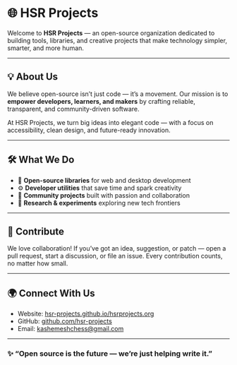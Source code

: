 # 🌐 HSR Projects

Welcome to **HSR Projects** — an open-source organization dedicated to building tools, libraries, and creative projects that make technology simpler, smarter, and more human.

---

## 💡 About Us

We believe open-source isn’t just code — it’s a movement.
Our mission is to **empower developers, learners, and makers** by crafting reliable, transparent, and community-driven software.

At HSR Projects, we turn big ideas into elegant code — with a focus on accessibility, clean design, and future-ready innovation.

---

## 🛠️ What We Do

* 🧩 **Open-source libraries** for web and desktop development
* ⚙️ **Developer utilities** that save time and spark creativity
* 🌈 **Community projects** built with passion and collaboration
* 🧠 **Research & experiments** exploring new tech frontiers

---

## 🤝 Contribute

We love collaboration!
If you’ve got an idea, suggestion, or patch — open a pull request, start a discussion, or file an issue.
Every contribution counts, no matter how small.

---

## 🌍 Connect With Us

* Website: [hsr-projects.github.io/hsrprojects.org](https://hsr-projects.github.io/hsrprojects.org)
* GitHub: [github.com/hsr-projects](https://github.com/HSR-projects)
* Email: [kashemeshchess@gmail.com](mailto:kashemeshchess@gmail.com)

---

### ✨ “Open source is the future — we’re just helping write it.”
